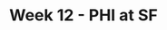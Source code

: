 ---
layout: game
title: Week 12 - PHI at SF
season: 2002
game_id: 2002_12_PHI_SF
away_team: PHI
home_team: SF
---